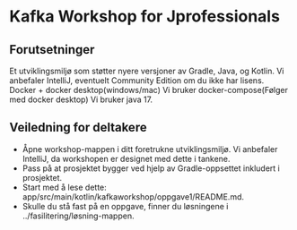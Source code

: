 # Kafka Workshop for Jprofessionals

## Forutsetninger

Et utviklingsmiljø som støtter nyere versjoner av Gradle, Java, og Kotlin. Vi anbefaler IntelliJ, eventuelt Community Edition om du ikke har lisens.
Docker + docker desktop(windows/mac)
Vi bruker docker-compose(Følger med docker desktop)
Vi bruker java 17.

## Veiledning for deltakere

- Åpne workshop-mappen i ditt foretrukne utviklingsmiljø. Vi anbefaler IntelliJ, da workshopen er designet med dette i tankene.
- Pass på at prosjektet bygger ved hjelp av Gradle-oppsettet inkludert i prosjektet.
- Start med å lese dette: app/src/main/kotlin/kafkaworkshop/oppgave1/README.md.
- Skulle du stå fast på en oppgave, finner du løsningene i ../fasilitering/løsning-mappen.
